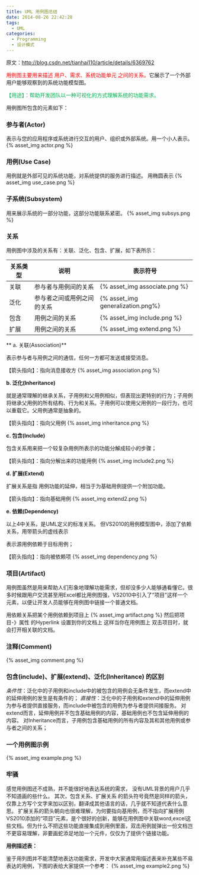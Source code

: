 ```yaml
---
title: UML 用例图总结
date: 2014-08-26 22:42:28
tags:
  - UML
categories:
  - Programming
  - 设计模式
---
```


原文：<http://blog.csdn.net/tianhai110/article/details/6369762>

<span style="color: red;">用例图主要用来描述 用户、需求、系统功能单元 之间的关系。</span>它展示了一个外部用户能够观察到的系统功能模型图。

<span style="color: #00b050;">【用途】：帮助开发团队以一种可视化的方式理解系统的功能需求。</span>
<!--more-->

用例图所包含的元素如下：

### 参与者(Actor)

表示与您的应用程序或系统进行交互的用户、组织或外部系统。用一个小人表示。
{% asset_img actor.png %}

### 用例(Use Case)

用例就是外部可见的系统功能，对系统提供的服务进行描述。 用椭圆表示
{% asset_img use_case.png %}

### 子系统(Subsystem)

用来展示系统的一部分功能，这部分功能联系紧密。
{% asset_img subsys.png %}

### 关系

用例图中涉及的关系有：关联、泛化、包含、扩展，如下表所示：

| 关系类型 | 说明 | 表示符号 |
|----------|------|----------|
| 关联 | 参与者与用例间的关系 | {% asset_img associate.png %} |
| 泛化 | 参与者之间或用例之间的关系 | {% asset_img generalization.png%} |
| 包含 | 用例之间的关系 | {% asset_img include.png %} |
| 扩展 | 用例之间的关系 | {% asset_img extend.png %} |

** a. 关联(Association)**

表示参与者与用例之间的通信，任何一方都可发送或接受消息。

【箭头指向】：指向消息接收方
{% asset_img association.png %}

**b. 泛化(Inheritance)**

就是通常理解的继承关系，子用例和父用例相似，但表现出更特别的行为；子用例将继承父用例的所有结构、行为和关系。子用例可以使用父用例的一段行为，也可以重载它。父用例通常是抽象的。

【箭头指向】：指向父用例
{% asset_img inheritance.png %}

**c. 包含(Include)**

包含关系用来把一个较复杂用例所表示的功能分解成较小的步骤；

【箭头指向】：指向分解出来的功能用例
{% asset_img include2.png %}

**d. 扩展(Extend)**

扩展关系是指 用例功能的延伸，相当于为基础用例提供一个附加功能。

【箭头指向】：指向基础用例
{% asset_img extend2.png %}

**e. 依赖(Dependency)**

以上4中关系，是UML定义的标准关系。 但VS2010的用例模型图中，添加了依赖关系，用带箭头的虚线表示

表示源用例依赖于目标用例；

【箭头指向】：指向被依赖项
{% asset_img dependency.png %}

### 项目(Artifact)

用例图虽然是用来帮助人们形象地理解功能需求，但却没多少人能够通看懂它。很多时候跟用户交流甚至用Excel都比用例图强，VS2010中引入了“项目”这样一个元素，以便让开发人员能够在用例图中链接一个普通文档。

用依赖关系把某个用例依赖到项目上
{% asset_img artifact.png %}
然后把项目-》属性 的Hyperlink 设置到你的文档上
这样当你在用例图上 双击项目时，就会打开相关联的文档。

### 注释(Comment)
{% asset_img comment.png %}

### 包含(include)、扩展(extend)、泛化(Inheritance) 的区别

_条件性_：泛化中的子用例和include中的被包含的用例会无条件发生，而extend中的延伸用例的发生是有条件的；
_直接性_：泛化中的子用例和extend中的延伸用例为参与者提供直接服务，而include中被包含的用例为参与者提供间接服务。
对extend而言，延伸用例并不包含基础用例的内容，基础用例也不包含延伸用例的内容。
对Inheritance而言，子用例包含基础用例的所有内容及其和其他用例或参与者之间的关系；

### 一个用例图示例

{% asset_img example.png %}

### 牢骚

感觉用例图还不成熟，并不能很好地表达系统的需求， 没有UML背景的用户几乎不知道画的些什么。
其次，包含关系、扩展关系 的箭头符号竟然是同样的箭头，仅靠上方写个文字来加以区别，翻译成其他语言的话，几乎就不知道代表什么意思。  扩展关系的箭头朝向也很难理解，为何要指向基用例，而不指向扩展用例
VS2010添加的“项目”元素，是个很好的创新，能够在用例图中关联word,excel这些文档。但为什么不把这些功能直接集成到用例里面，双击用例就弹出一份文档岂不更容易理解，非要画蛇添足地加一个元件，仅仅为了提供个链接功能。

**用例描述表：**

鉴于用列图并不能清楚地表达功能需求，开发中大家通常用描述表来补充某些不易表达的用例，下图的表给大家提供一个参考：
{% asset_img example2.png %}
